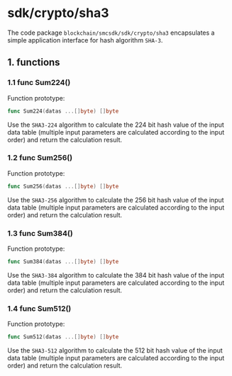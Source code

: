 # sdk/crypto/sha3

The code package `blockchain/smcsdk/sdk/crypto/sha3` encapsulates a simple application interface for hash algorithm `SHA-3`.

## 1. functions

### 1.1 func Sum224()

Function prototype:

```go
func Sum224(datas ...[]byte) []byte
```

Use the `SHA3-224` algorithm to calculate the 224 bit hash value of the input data table (multiple input parameters are calculated according to the input order) and return the calculation result.

### 1.2 func Sum256()

Function prototype:

```go
func Sum256(datas ...[]byte) []byte
```

Use the `SHA3-256` algorithm to calculate the 256 bit hash value of the input data table (multiple input parameters are calculated according to the input order) and return the calculation result.

### 1.3 func Sum384()

Function prototype:

```go
func Sum384(datas ...[]byte) []byte
```

Use the `SHA3-384` algorithm to calculate the 384 bit hash value of the input data table (multiple input parameters are calculated according to the input order) and return the calculation result.

### 1.4 func Sum512()

Function prototype:

```go
func Sum512(datas ...[]byte) []byte
```

Use the `SHA3-512` algorithm to calculate the 512 bit hash value of the input data table (multiple input parameters are calculated according to the input order) and return the calculation result.

